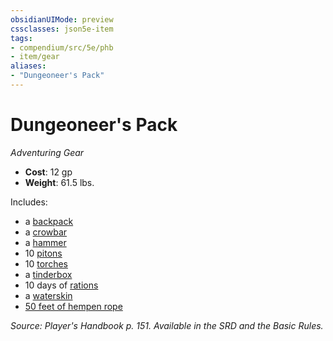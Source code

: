 ```yaml
---
obsidianUIMode: preview
cssclasses: json5e-item
tags:
- compendium/src/5e/phb
- item/gear
aliases: 
- "Dungeoneer's Pack"
---
```

# Dungeoneer's Pack
*Adventuring Gear*  

- **Cost**: 12 gp
- **Weight**: 61.5 lbs.

Includes:

- a [backpack](/compendium/items/backpack.md)  
- a [crowbar](/compendium/items/crowbar.md)  
- a [hammer](/compendium/items/hammer.md)  
- 10 [pitons](/compendium/items/piton.md)  
- 10 [torches](/compendium/items/torch.md)  
- a [tinderbox](/compendium/items/tinderbox.md)  
- 10 days of [rations](/compendium/items/rations-1-day.md)  
- a [waterskin](/compendium/items/waterskin.md)  
- [50 feet of hempen rope](/compendium/items/hempen-rope-50-feet.md)  

*Source: Player's Handbook p. 151. Available in the SRD and the Basic Rules.*